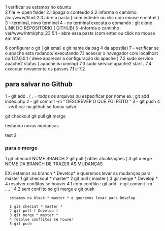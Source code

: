 1 verificar se estamos no obuntu    
2 file -> open folder 
2.1 apaga o conteudo 
2.2 informa o caminho /var/www/html
2.3 abre a pasta ( com enteder ou clic com mouse em html )
3 - terminal, novo terminal 
4 - no terminal executa o comando : git clone  LINK DO REPOSITORIO ( GITHUB) 
5 -informa o caminho : var/www/html/php_23
5.1 - abre essa pasta (com enter ou click no mouse em html


6 configurar o git ( git email e git name da pag 4 da apostila) 
7 - verificar se o apache esta rodando/ executando 
7.1 acessar o navegador com localhost ou 127.0.0.1 ( deve aparecer a configuração do apache )
7.2 sudo service apache2 status ( apache is running) 
7.3 sudo service apache2 start .
7.4 executar novamente os passos 7.1 e 7.2 


## para salvar no Github
1 - git add . ( . = todos os arquivos ou especificar por nome ex.: git add index.php
2 - git commit -m " DESCREVER O QUE FOI FEITO "
3 - git push 
4 - verificar no github se focou salvo 



git checkout 
git pull 
git merge 

testando novas mudanças

test 2

### para o merge
1 git checout  NOME BRANCH
2 git pull ( obter atualizações )
3 git merge  NOME DA BRANCH DE TRAZER AS MUDANÇAS 

EX:
      estamos na branch * Develop* e queremos levar as mudanças para master 
      1  git checkout * master*
      2  git pull ( master ) 
      3 gir merge * Develop *
      4 resolver conflitos se houver
      4.1 com conflito : git add . e git commit -m ' .... '
      4.2 sem conflito so git merge e git push 
      

      estamos na black * master * e queremos levar para Develop

      1 git checout * master * 
      2 git pull ( Develop )
      3 git merge * master * 
      4 resolve conflitos se houver 
      5 git push 

